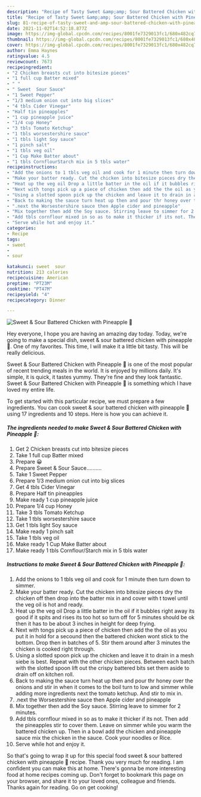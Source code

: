```yaml
---
description: "Recipe of Tasty Sweet &amp;amp; Sour Battered Chicken with Pineapple 🤗"
title: "Recipe of Tasty Sweet &amp;amp; Sour Battered Chicken with Pineapple 🤗"
slug: 81-recipe-of-tasty-sweet-and-amp-sour-battered-chicken-with-pineapple
date: 2021-11-02T14:52:18.877Z
image: https://img-global.cpcdn.com/recipes/8001fe7329013fc1/680x482cq70/sweet-sour-battered-chicken-with-pineapple-🤗-recipe-main-photo.jpg
thumbnail: https://img-global.cpcdn.com/recipes/8001fe7329013fc1/680x482cq70/sweet-sour-battered-chicken-with-pineapple-🤗-recipe-main-photo.jpg
cover: https://img-global.cpcdn.com/recipes/8001fe7329013fc1/680x482cq70/sweet-sour-battered-chicken-with-pineapple-🤗-recipe-main-photo.jpg
author: Emma Haynes
ratingvalue: 4.5
reviewcount: 7673
recipeingredient:
- "2 Chicken breasts cut into bitesize pieces"
- "1 full cup Batter mixed"
- " "
- " Sweet  Sour Sauce"
- "1 Sweet Pepper"
- "1/3 medium onion cut into big slices"
- "4 tbls Cider Vinegar"
- "Half tin pineapples"
- "1 cup pineapple juice"
- "1/4 cup Honey"
- "3 tbls Tomato Ketchup"
- "1 tbls worsestershire sauce"
- "1 tbls light Soy sauce"
- "1 pinch salt"
- "1 tbls veg oil"
- "1 Cup Make Batter about"
- "1 tbls CornflourStarch mix in 5 tbls water"
recipeinstructions:
- "Add the onions to 1 tbls veg oil and cook for 1 minute then turn down to simmer."
- "Make your batter ready. Cut the chicken into bitesize pieces dry the chicken off then drop into the batter mix in and cover with t towel until the veg oil is hot and ready."
- "Heat up the veg oil Drop a little batter in the oil if it bubbles right away its good if it spits and rises its too hot so turn off for 5 minutes should be ok then it has to be about 3 inches in height for deep frying."
- "Next with tongs pick up a piece of chicken then add the the oil as you put it in hold for a secound then the battered chicken wont stick to the bottom. Drop then in batches of 5. Stir them around after 3 minutes the chicken is cooked right through."
- "Using a slotted spoon pick up the chicken and leave it to drain in a mesh siebe is best. Repeat with the other chicken pieces. Between each batch with the slotted spoon lift out the crispy battered bits set them aside to drain off on kitchen roll."
- "Back to making the sauce turn heat up then and pour thr honey over the onions and stir in when it comes to the boil turn to low and simmer while adding more ingredients next the tomato ketchup. And stir to mix in."
- ".next the Worsestershire sauce then Apple cider and pineapple"
- "Mix together then add the Soy sauce. Stirring leave to simmer for 2 minutes."
- "Add tbls cornflour mixed in so as to make it thicker if its not. Then add the pineapples stir to cover them. Leave on simmer while you warm the battered chicken up. Then in a bowl add the chicken and pineapple sauce mix the chicken in the sauce. Cook your noodles or Rice."
- "Serve while hot and enjoy it."
categories:
- Recipe
tags:
- sweet
- 
- sour

katakunci: sweet  sour 
nutrition: 213 calories
recipecuisine: American
preptime: "PT23M"
cooktime: "PT47M"
recipeyield: "4"
recipecategory: Dinner

---
```



![Sweet &amp; Sour Battered Chicken with Pineapple 🤗](https://img-global.cpcdn.com/recipes/8001fe7329013fc1/680x482cq70/sweet-sour-battered-chicken-with-pineapple-🤗-recipe-main-photo.jpg)

Hey everyone, I hope you are having an amazing day today. Today, we're going to make a special dish, sweet &amp; sour battered chicken with pineapple 🤗. One of my favorites. This time, I will make it a little bit tasty. This will be really delicious.

Sweet &amp; Sour Battered Chicken with Pineapple 🤗 is one of the most popular of recent trending meals in the world. It is enjoyed by millions daily. It's simple, it is quick, it tastes yummy. They're fine and they look fantastic. Sweet &amp; Sour Battered Chicken with Pineapple 🤗 is something which I have loved my entire life.




To get started with this particular recipe, we must prepare a few ingredients. You can cook sweet &amp; sour battered chicken with pineapple 🤗 using 17 ingredients and 10 steps. Here is how you can achieve it.

<!--inarticleads1-->

##### The ingredients needed to make Sweet &amp; Sour Battered Chicken with Pineapple 🤗:

1. Get 2 Chicken breasts cut into bitesize pieces
1. Take 1 full cup Batter mixed
1. Prepare  😀
1. Prepare  Sweet &amp; Sour Sauce..........
1. Take 1 Sweet Pepper
1. Prepare 1/3 medium onion cut into big slices
1. Get 4 tbls Cider Vinegar
1. Prepare Half tin pineapples
1. Make ready 1 cup pineapple juice
1. Prepare 1/4 cup Honey
1. Take 3 tbls Tomato Ketchup
1. Take 1 tbls worsestershire sauce
1. Get 1 tbls light Soy sauce
1. Make ready 1 pinch salt
1. Take 1 tbls veg oil
1. Make ready 1 Cup Make Batter about
1. Make ready 1 tbls Cornflour/Starch mix in 5 tbls water




<!--inarticleads2-->

##### Instructions to make Sweet &amp; Sour Battered Chicken with Pineapple 🤗:

1. Add the onions to 1 tbls veg oil and cook for 1 minute then turn down to simmer.
1. Make your batter ready. Cut the chicken into bitesize pieces dry the chicken off then drop into the batter mix in and cover with t towel until the veg oil is hot and ready.
1. Heat up the veg oil Drop a little batter in the oil if it bubbles right away its good if it spits and rises its too hot so turn off for 5 minutes should be ok then it has to be about 3 inches in height for deep frying.
1. Next with tongs pick up a piece of chicken then add the the oil as you put it in hold for a secound then the battered chicken wont stick to the bottom. Drop then in batches of 5. Stir them around after 3 minutes the chicken is cooked right through.
1. Using a slotted spoon pick up the chicken and leave it to drain in a mesh siebe is best. Repeat with the other chicken pieces. Between each batch with the slotted spoon lift out the crispy battered bits set them aside to drain off on kitchen roll.
1. Back to making the sauce turn heat up then and pour thr honey over the onions and stir in when it comes to the boil turn to low and simmer while adding more ingredients next the tomato ketchup. And stir to mix in.
1. .next the Worsestershire sauce then Apple cider and pineapple
1. Mix together then add the Soy sauce. Stirring leave to simmer for 2 minutes.
1. Add tbls cornflour mixed in so as to make it thicker if its not. Then add the pineapples stir to cover them. Leave on simmer while you warm the battered chicken up. Then in a bowl add the chicken and pineapple sauce mix the chicken in the sauce. Cook your noodles or Rice.
1. Serve while hot and enjoy it.




So that's going to wrap it up for this special food sweet &amp; sour battered chicken with pineapple 🤗 recipe. Thank you very much for reading. I am confident you can make this at home. There's gonna be more interesting food at home recipes coming up. Don't forget to bookmark this page on your browser, and share it to your loved ones, colleague and friends. Thanks again for reading. Go on get cooking!
